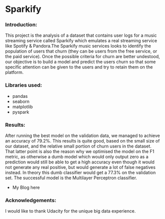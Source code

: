 # Sparkify


### Introduction:

This project is the analysis of a dataset that contains user logs for a music streaming service called Sparkify which emulates a real streaming service like Spotify & Pandora.The Sparkify music services looks to identify the population of users that churn (they can be users from the free service, or the paid service). Once the possible criteria for churn are better undestood, our objective is to build a model and predict the users churn so that some specific attention can be given to the users 
and try to retain them on the platform.


### Libraries used:

* pandas
* seaborn
* matplotlib
* pyspark


### Results:

After running the best model on the validation data, we managed to achieve an accuracy of 79.2%. This results is quite good, based on the small size of our dataset,
and the relative small portion of churn users in the dataset. That latter point is also the reason why we optimised the model on the F1 metric, as otherwise a dumb
model which would only output zero as a prediction would still be able to get a high accuracy even though it would not generate any real positive, but would 
generate a lot of false negatives instead. In theory this dumb classifier would get a 77.3% on the validation set. The successful model is the Multilayer Perceptron 
classifier. 

- My Blog here


### Acknowledgements:

I would like to thank  Udacity for the unique big data experience.
